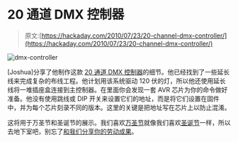 # 20 通道 DMX 控制器

> 原文:[https://hackaday.com/2010/07/23/20-channel-dmx-controller/](https://hackaday.com/2010/07/23/20-channel-dmx-controller/)

![](../Images/220fa534e01f231b935630c0810bd7bf.png "dmx-controller")

[Joshua]分享了他制作这款 [20 通道 DMX 控制器](http://75.126.177.132/~webbspin//DMXrelay.html)的细节。他已经找到了一些延长线来完成复杂的布线工程。他计划用该系统驱动 120 伏的灯，所以他还使用延长线将一堆插座盒连接到主控制器。在里面你会发现一套 AVR 芯片为你的命令做好准备。他没有使用跳线或 DIP 开关来设置它们的地址，而是将它们设置在固件中，并为每个芯片刻录不同的版本。这里的关键是把地址写在芯片上以防止混淆。

这将用于万圣节和圣诞节的展示。我们喜欢[万圣节](http://hackaday.com/2009/11/04/hacky-thanksgiving/)就像我们喜欢[圣诞节](http://hackaday.com/2009/12/25/hackaday-links-christmas-2009/)一样，所以去地下室吧，别忘了[和我们分享你的劳动成果](http://hackaday.com/contact-hack-a-day/)。